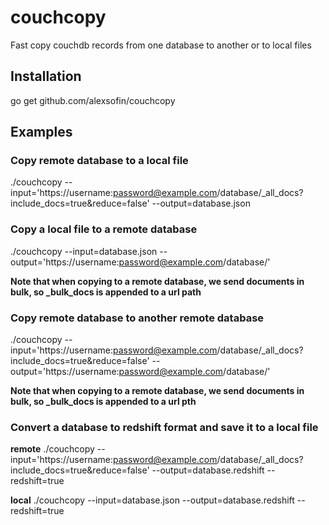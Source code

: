 # couchcopy
Fast copy couchdb records from one database to another or to local files

Installation
------------

go get github.com/alexsofin/couchcopy


Examples
--------

### Copy remote database to a local file

./couchcopy --input='https://username:password@example.com/database/_all_docs?include_docs=true&reduce=false' --output=database.json


### Copy a local file to a remote database

./couchcopy --input=database.json --output='https://username:password@example.com/database/'

**Note that when copying to a remote database, we send documents in bulk, so _bulk_docs is appended to a url path**


### Copy remote database to another remote database

./couchcopy --input='https://username:password@example.com/database/_all_docs?include_docs=true&reduce=false' --output='https://username:password@example.com/database/'

**Note that when copying to a remote database, we send documents in bulk, so _bulk_docs is appended to a url pth**


### Convert a database to redshift format and save it to a local file

**remote**
./couchcopy --input='https://username:password@example.com/database/_all_docs?include_docs=true&reduce=false' --output=database.redshift --redshift=true

**local**
./couchcopy --input=database.json --output=database.redshift --redshift=true
